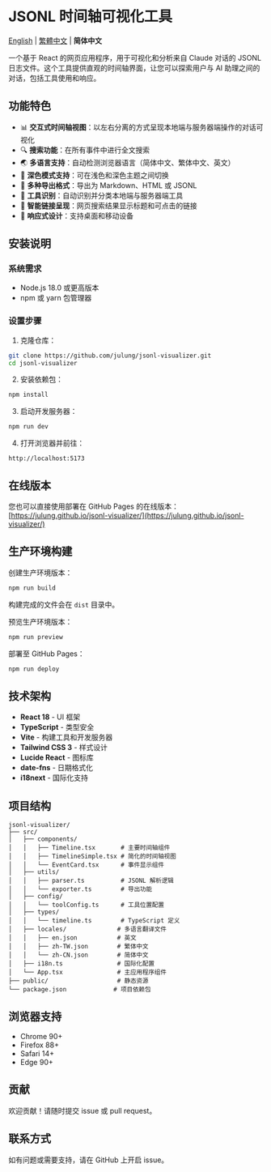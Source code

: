 # JSONL 时间轴可视化工具

[English](./README.md) | [繁體中文](./README.zh-TW.md) | **简体中文**

一个基于 React 的网页应用程序，用于可视化和分析来自 Claude 对话的 JSONL 日志文件。这个工具提供直观的时间轴界面，让您可以探索用户与 AI 助理之间的对话，包括工具使用和响应。

## 功能特色

- 📊 **交互式时间轴视图**：以左右分离的方式呈现本地端与服务器端操作的对话可视化
- 🔍 **搜索功能**：在所有事件中进行全文搜索
- 🌏 **多语言支持**：自动检测浏览器语言（简体中文、繁体中文、英文）
- 🎨 **深色模式支持**：可在浅色和深色主题之间切换
- 📁 **多种导出格式**：导出为 Markdown、HTML 或 JSONL
- 🔧 **工具识别**：自动识别并分类本地端与服务器端工具
- 🔗 **智能链接呈现**：网页搜索结果显示标题和可点击的链接
- 📱 **响应式设计**：支持桌面和移动设备

## 安装说明

### 系统需求

- Node.js 18.0 或更高版本
- npm 或 yarn 包管理器

### 设置步骤

1. 克隆仓库：
```bash
git clone https://github.com/julung/jsonl-visualizer.git
cd jsonl-visualizer
```

2. 安装依赖包：
```bash
npm install
```

3. 启动开发服务器：
```bash
npm run dev
```

4. 打开浏览器并前往：
```
http://localhost:5173
```

## 在线版本

您也可以直接使用部署在 GitHub Pages 的在线版本：
[https://julung.github.io/jsonl-visualizer/](https://julung.github.io/jsonl-visualizer/)

## 生产环境构建

创建生产环境版本：

```bash
npm run build
```

构建完成的文件会在 `dist` 目录中。

预览生产环境版本：
```bash
npm run preview
```

部署至 GitHub Pages：
```bash
npm run deploy
```

## 技术架构

- **React 18** - UI 框架
- **TypeScript** - 类型安全
- **Vite** - 构建工具和开发服务器
- **Tailwind CSS 3** - 样式设计
- **Lucide React** - 图标库
- **date-fns** - 日期格式化
- **i18next** - 国际化支持

## 项目结构

```
jsonl-visualizer/
├── src/
│   ├── components/
│   │   ├── Timeline.tsx       # 主要时间轴组件
│   │   ├── TimelineSimple.tsx # 简化的时间轴视图
│   │   └── EventCard.tsx      # 事件显示组件
│   ├── utils/
│   │   ├── parser.ts          # JSONL 解析逻辑
│   │   └── exporter.ts        # 导出功能
│   ├── config/
│   │   └── toolConfig.ts      # 工具位置配置
│   ├── types/
│   │   └── timeline.ts        # TypeScript 定义
│   ├── locales/              # 多语言翻译文件
│   │   ├── en.json           # 英文
│   │   ├── zh-TW.json        # 繁体中文
│   │   └── zh-CN.json        # 简体中文
│   ├── i18n.ts               # 国际化配置
│   └── App.tsx               # 主应用程序组件
├── public/                   # 静态资源
└── package.json             # 项目依赖包
```

## 浏览器支持

- Chrome 90+
- Firefox 88+
- Safari 14+
- Edge 90+

## 贡献

欢迎贡献！请随时提交 issue 或 pull request。

## 联系方式

如有问题或需要支持，请在 GitHub 上开启 issue。